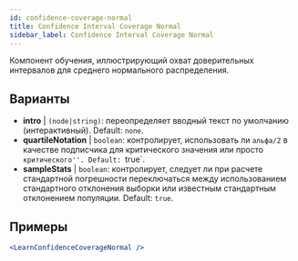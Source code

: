 ```yaml
---
id: confidence-coverage-normal
title: Confidence Interval Coverage Normal
sidebar_label: Confidence Interval Coverage Normal
---
```


Компонент обучения, иллюстрирующий охват доверительных интервалов для среднего нормального распределения.

## Варианты

* __intro__ | `(node|string)`: переопределяет вводный текст по умолчанию (интерактивный). Default: `none`.
* __quartileNotation__ | `boolean`: контролирует, использовать ли `альфа/2` в качестве подписчика для критического значения или просто `критического''. Default: `true`.
* __sampleStats__ | `boolean`: контролирует, следует ли при расчете стандартной погрешности переключаться между использованием стандартного отклонения выборки или известным стандартным отклонением популяции. Default: `true`.


## Примеры

```jsx live
<LearnConfidenceCoverageNormal />
```


